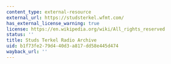 ```yaml
---
content_type: external-resource
external_url: https://studsterkel.wfmt.com/
has_external_license_warning: true
license: https://en.wikipedia.org/wiki/All_rights_reserved
status: ''
title: Studs Terkel Radio Archive
uid: b1f73fe2-79d4-40d3-a817-dd58e445d474
wayback_url: ''
---
```


